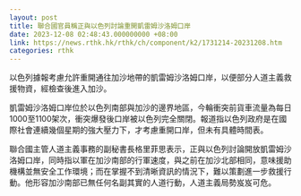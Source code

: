 ```yaml
---
layout: post
title: 聯合國官員稱正與以色列討論重開凱雷姆沙洛姆口岸
date: 2023-12-08 02:48:43.000000000 +08:00
link: https://news.rthk.hk/rthk/ch/component/k2/1731214-20231208.htm
categories: rthk
---
```


以色列據報考慮允許重開通往加沙地帶的凱雷姆沙洛姆口岸，以便部分人道主義救援物資，經檢查後進入加沙。

凱雷姆沙洛姆口岸位於以色列南部與加沙的邊界地區，今輪衝突前貨車流量為每日1000至1100架次，衝突爆發後口岸被以色列完全關閉。報道指以色列政府是在國際社會連續幾個星期的強大壓力下，才考慮重開口岸，但未有具體時間表。

聯合國主管人道主義事務的副秘書長格里菲思表示，正與以色列討論開放凱雷姆沙洛姆口岸，同時指以軍在加沙南部的行軍速度，與之前在加沙北部相同，意味援助機構並無安全工作環境；而在掌握不到清晰資訊的情況下，難以策劃進一步救援行動。他形容加沙南部已無任何名副其實的人道行動，人道主義局勢岌岌可危。
